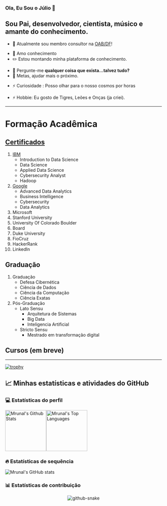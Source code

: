 ### Ola, Eu Sou o Júlio 👋
## Sou Pai, desenvolvedor, cientista, músico e amante do conhecimento.

- 🔭 Atualmente sou membro consultor na [OAB/DF](https://oabdf.org.br/)!
<!-- - 🌱 I’m currently learning : **C/C++ and QT, CUDA ; Assembly x86_64 ** -->
- 🌱 Amo conhecimento 
- ✏️  Estou montando minha plataforma de conhecimento.
<!-- - 👯 I’m looking to collaborate on : **Path-Finder Algorithms** -->
<!-- - 🤝 I’m looking for help with : **Path-Finder Algorithms** -->
<!-- - 👨‍💻 All of my projects are available at [https://github.com/mrunalnshah](https://github.com/mrunalnshah) -->
- 💬 Pergunte-me **qualquer coisa que exista...talvez tudo?**
- 🎯 Metas, ajudar mais o próximo.
<!-- - 📫 How to reach me : **@protonmail.com** -->
- ⚡ Curiosidade : Posso olhar para o nosso cosmos por horas 
<!-- **I can look at the skies, oceans and landscapes for hours** -->
- ⚡ Hobbie: Eu gosto de Tigres, Leões e Onças (ja criei). 

---


<!--
<p align="center">
	<a style="text-decoration:none" href="https://wh7team.visualstudio.com/Wh7Escola/_build?definitionId=7" target="_new" >
		<img src="https://wh7team.visualstudio.com/Wh7Escola/_apis/build/status/Wh7Escola" alt="Build Status" />
	</a>
</p>
-->

# Formação Acadêmica


## [Certificados](https://github.com/JulioSilva123/JulioSilva123/tree/585f4ba765fe7cac3174cc896edcfabfc07c26c0/Certificados)

1. [IBM](https://github.com/JulioSilva123/JulioSilva123/tree/585f4ba765fe7cac3174cc896edcfabfc07c26c0/Certificados/IBM)
	* Introduction to Data Science
	* Data Science
	* Applied Data Science
	* Cybersecurity Analyst
	* Hadoop
2. [Google](https://github.com/JulioSilva123/JulioSilva123/tree/585f4ba765fe7cac3174cc896edcfabfc07c26c0/Certificados/Google)
	* Advanced Data Analytics	
	* Business Intelligence
	* Cybersecurity
	* Data Analytics
3. Microsoft
4. Stanford University
5. University Of Colorado Boulder
6. Board
7. Duke University
8. FioCruz
9. HackerRank
10. LinkedIn

## Graduação

1. Graduação
	* Defesa Cibernética
	* Ciência de Dados
	* Ciência da Computação
	* Ciência Exatas
2. Pós-Graduação 
	* Lato Sensu
		* Arquitetura de Sistemas
		* Big Data
		* Inteligencia Artificial
	* Stricto Sensu
		* Mestrado em transformação digital
		
## Cursos (em breve)


---

[![trophy](https://github-profile-trophy.vercel.app/?username=JulioSilva123&theme=onedark)](https://github.com/ryo-ma/github-profile-trophy)


## 📈 Minhas estatísticas e atividades do GitHub

### 💻 Estatísticas do perfil

<img alt="Mrunal's Github Stats" src="https://github-readme-stats.vercel.app/api/?username=JulioSilva123&show_icons=true&include_all_commits=true&count_private=true&theme=react&hide_border=true&bg_color=1F222E&title_color=F85D7F&icon_color=F8D866" height="132px"/><img alt="Mrunal's Top Languages" src="https://github-readme-stats.vercel.app/api/top-langs/?username=JulioSilva123&langs_count=8&layout=compact&theme=react&hide_border=true&bg_color=1F222E&title_color=F85D7F&icon_color=F8D866" height="132px"/>


### 🔥 Estatísticas de sequência

![Mrunal's GitHub stats](https://github-readme-streak-stats.herokuapp.com/?user=JulioSilva123&theme=tokyonight)

### 📊 Estatísticas de contribuição

<!--
<img alt="Mrunal's Activity Graph" src="https://github-readme-activity-graph.cyclic.app/graph/?username=JulioSilva123&bg_color=1F222E&color=F8D866&line=F85D7F&point=FFFFFF&hide_border=true" />
-->

<p align="center"> 
<picture>
  <source media="(prefers-color-scheme: dark)" srcset="https://raw.githubusercontent.com/Platane/snk/output/github-contribution-grid-snake.svg">
  <source media="(prefers-color-scheme: light)" srcset="https://raw.githubusercontent.com/Platane/snk/output/github-contribution-grid-snake.svg">
  <img alt="github-snake" src="github-snake.svg">
</picture>
</p>












<!--
### Hi there 👋


**JulioSilva123/JulioSilva123** is a ✨ _special_ ✨ repository because its `README.md` (this file) appears on your GitHub profile.

Here are some ideas to get you started:

- 🔭 I’m currently working on ...
- 🌱 I’m currently learning ...
- 👯 I’m looking to collaborate on ...
- 🤔 I’m looking for help with ...
- 💬 Ask me about ...
- 📫 How to reach me: ...
- 😄 Pronouns: ...
- ⚡ Fun fact: ...
-->
